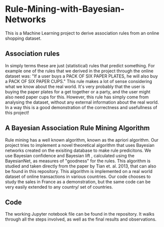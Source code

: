 # Rule-Mining-with-Bayesian-Networks

This is a Machine Learning project to derive association rules from an online shopping dataset.

## Association rules
In simply terms these are just (statistical) rules that predict something. For example one of the rules that we derived in the project through the online dataset was:
"If a user buys a PACK OF SIX PAPER PLATES, he will also buy a PACK OF SIX PAPER CUPS." 
This rule makes a lot of sense considering what we know about the real world. It's very probably that the user is buying the paper plates for a get together or a party, and the user might also need paper cups for this. However, this rule has simply come from analysing the dataset, without any external information about the real world. In a way this is a good demonstration of the correctness and usefullness of this project!

## A Bayesian Association Rule Mining Algorithm
Rule mining has a well known algorithm, known as the apriori algorithm. Our project tries to implement a novel theoretical algorithm that uses Bayesian networks created on the exisiting database to make rule predicitons. We use Bayesian confidence and Bayesian lift , calculated using the BayesianNet,  as measures of "goodness" for the rules. 
This algorithm is studied and taken directly from the paper by Tian et. al. 2013, that can also be found in this repository. This algorithm is implemented on a real world dataset of online transactions in various countries. Our code chooses to study the sales in France as a demonstration, but the same code can be very easily extended to any country/ set of countries. 

## Code
The working Jupyter notebook file can be found in the repository. It walks through all the steps involved, as well as the final results and observations. 
